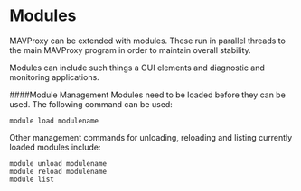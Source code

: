# Modules

MAVProxy can be extended with modules. These run in parallel threads to the main MAVProxy program in order to maintain overall stability.

Modules can include such things a GUI elements and diagnostic and monitoring applications.

####Module Management
Modules need to be loaded before they can be used. The following command can be used:

```
module load modulename
```

Other management commands for unloading, reloading and listing currently loaded modules include:

```
module unload modulename
module reload modulename
module list
```